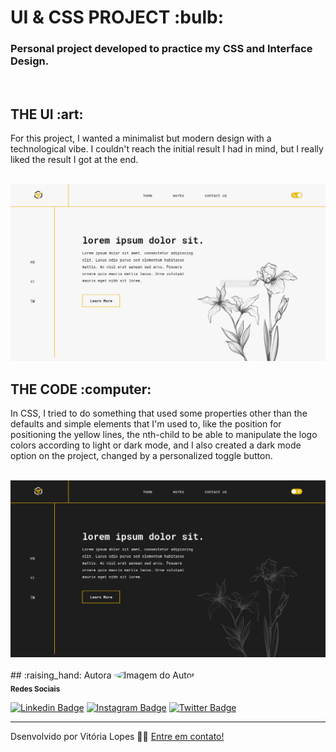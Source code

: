 <h1> UI & CSS PROJECT :bulb:</h1> 
<h3> Personal project developed to practice my CSS and Interface Design. </h3> <br>

<h2> THE UI :art: </h2> 
<p>For this project, I wanted a minimalist but modern design with a technological vibe. I couldn't reach the initial result I had in mind, but I really liked the result I got at the end.</p><br>

<img src="./contents/uidesign-light.png" alt="uidesign-dark">

<h2> THE CODE :computer: </h2>
<p>In CSS, I tried to do something that used some properties other than the defaults and simple elements that I'm used to, like the position for positioning the yellow lines, the nth-child to be able to manipulate the logo colors according to light or dark mode, and I also created a dark mode option on the project, changed by a personalized toggle button. </p><br>

<img src="./contents/uidesign-dark.png" alt="uidesign-dark">
<br>
<br>
## :raising_hand: Autora

 <img style="border-radius: 50%;" src="https://avatars2.githubusercontent.com/u/64246018?s=460&u=3d07c48c53255d53e3406037c7f98af14fd98689&v=4" width="100px;" alt="Imagem do Autor"/>
 <br/>
 <sub><b>Redes Sociais</b></sub> 
 <br/>

[![Linkedin Badge](https://img.shields.io/badge/-vilopesp-blue?style=flat-square&logo=Linkedin&logoColor=white&link=https://www.linkedin.com/in/vilopesp/)](https://www.linkedin.com/in/grioos/) 
[![Instagram Badge](https://img.shields.io/badge/-@_vilopesp_-blue?style=flat-square&logo=Instagram&logoColor=white&link=https://www.instagram.com/_vilopesp/)](https://www.instagram.com/grioos_/)
[![Twitter Badge](https://img.shields.io/twitter/follow/_vilopesp?style=social)](https://twitter.com/_vilopesp)

---

Dsenvolvido por Vitória Lopes 👋🏻 [Entre em contato!](https://www.linkedin.com/in/vilopesp/)